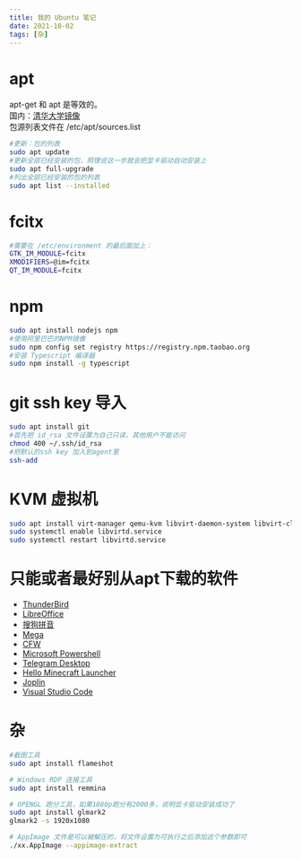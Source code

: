 ```yaml
---
title: 我的 Ubuntu 笔记
date: 2021-10-02
tags: [杂]
---
```

# apt
apt-get 和 apt 是等效的。   
国内：[清华大学镜像](https://mirror.tuna.tsinghua.edu.cn/help/ubuntu/)   
包源列表文件在 /etc/apt/sources.list     
```bash
#更新：包的列表
sudo apt update
#更新全部已经安装的包，照理说这一步就会把显卡驱动自动安装上
sudo apt full-upgrade
#列出全部已经安装的包的列表
sudo apt list --installed
```

# fcitx
```bash
#需要在 /etc/environment 的最后面加上： 
GTK_IM_MODULE=fcitx
XMODIFIERS=@im=fcitx
QT_IM_MODULE=fcitx
```

# npm
```bash
sudo apt install nodejs npm
#使用阿里巴巴的NPM镜像
sudo npm config set registry https://registry.npm.taobao.org   
#安装 Typescript 编译器
sudo npm install -g typescript
```

# git ssh key 导入  
```bash
sudo apt install git
#首先把 id_rsa 文件设置为自己只读，其他用户不能访问
chmod 400 ~/.ssh/id_rsa   
#把默认的ssh key 加入到agent里
ssh-add  
```

# KVM 虚拟机
```bash
sudo apt install virt-manager qemu-kvm libvirt-daemon-system libvirt-clients bridge-utils
sudo systemctl enable libvirtd.service
sudo systemctl restart libvirtd.service
```

# 只能或者最好别从apt下载的软件
- [ThunderBird](https://www.thunderbird.net/en-US/)
- [LibreOffice](https://www.libreoffice.org/download/download/)
- [搜狗拼音](https://pinyin.sogou.com/linux/?r=pinyin)
- [Mega](https://mega.nz/sync)
- [CFW](https://github.com/Fndroid/clash_for_windows_pkg/releases)
- [Microsoft Powershell](https://github.com/PowerShell/PowerShell/releases)
- [Telegram Desktop](https://desktop.telegram.org/)
- [Hello Minecraft Launcher](https://ci.huangyuhui.net/job/HMCL/)
- [Joplin](https://joplinapp.org/download/)
- [Visual Studio Code](https://code.visualstudio.com/)

# 杂
```bash
#截图工具
sudo apt install flameshot

# Windows RDP 连接工具
sudo apt install remmina

# OPENGL 跑分工具，如果1080p跑分有2000多，说明显卡驱动安装成功了
sudo apt install glmark2
glmark2 -s 1920x1080

# AppImage 文件是可以被解压的，将文件设置为可执行之后添加这个参数即可
./xx.AppImage --appimage-extract
```
